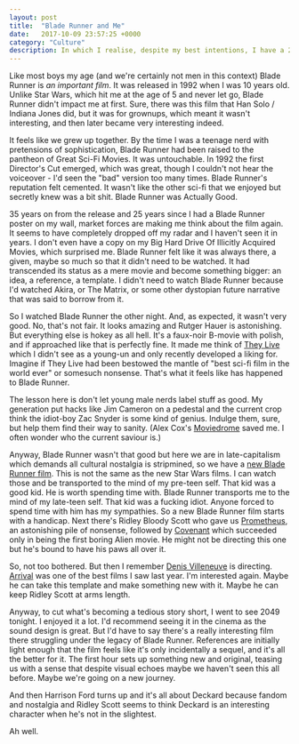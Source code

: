 ```yaml
---
layout: post
title:  "Blade Runner and Me"
date:   2017-10-09 23:57:25 +0000
category: "Culture"
description: In which I realise, despite my best intentions, I have a 25 year relationship with a piece of pop culture. 
---
```


Like most boys my age (and we're certainly not men in this context) Blade Runner is *an important film*. It was released in 1992 when I was 10 years old. Unlike Star Wars, which hit me at the age of 5 and never let go, Blade Runner didn't impact me at first. Sure, there was this film that Han Solo / Indiana Jones did, but it was for grownups, which meant it wasn't interesting, and then later became very interesting indeed. 

It feels like we grew up together. By the time I was a teenage nerd with pretensions of sophistication, Blade Runner had been raised to the pantheon of Great Sci-Fi Movies. It was untouchable. In 1992 the first Director's Cut emerged, which was great, though I couldn't not hear the voiceover - I'd seen the "bad" version too many times. Blade Runner's reputation felt cemented. It wasn't like the other sci-fi that we enjoyed but secretly knew was a bit shit. Blade Runner was Actually Good. 

35 years on from the release and 25 years since I had a Blade Runner poster on my wall, market forces are making me think about the film again. It seems to have completely dropped off my radar and I haven't seen it in years. I don't even have a copy on my Big Hard Drive Of Illicitly Acquired Movies, which surprised me. Blade Runner felt like it was always there, a given, maybe so much so that it didn't need to be watched. It had transcended its status as a mere movie and become something bigger: an idea, a reference, a template. I didn't need to watch Blade Runner because I'd watched Akira, or The Matrix, or some other dystopian future narrative that was said to borrow from it. 

So I watched Blade Runner the other night. And, as expected, it wasn't very good. No, that's not fair. It looks amazing and Rutger Hauer is astonishing. But everything else is hokey as all hell. It's a faux-noir B-movie with polish, and if approached like that is perfectly fine. It made me think of [They Live](https://en.wikipedia.org/wiki/They_Live) which I didn't see as a young-un and only recently developed a liking for. Imagine if They Live had been bestowed the mantle of "best sci-fi film in the world ever" or somesuch nonsense. That's what it feels like has happened to Blade Runner. 

The lesson here is don't let young male nerds label stuff as good. My generation put hacks like Jim Cameron on a pedestal and the current crop think the idiot-boy Zac Snyder is some kind of genius. Indulge them, sure, but help them find their way to sanity. (Alex Cox's [Moviedrome](https://en.wikipedia.org/wiki/Moviedrome) saved me. I often wonder who the current saviour is.) 

Anyway, Blade Runner wasn't that good but here we are in late-capitalism which demands all cultural nostalgia is stripmined, so we have a [new Blade Runner film](https://en.wikipedia.org/wiki/Blade_Runner_2049). This is not the same as the new Star Wars films. I can watch those and be transported to the mind of my pre-teen self. That kid was a good kid. He is worth spending time with. Blade Runner transports me to the mind of my late-teen self. That kid was a fucking idiot. Anyone forced to spend time with him has my sympathies. So a new Blade Runner film starts with a handicap. Next there's Ridley Bloody Scott who gave us [Prometheus](https://en.wikipedia.org/wiki/Prometheus_(2012_film)), an astonishing pile of nonsense, followed by [Covenant](https://en.wikipedia.org/wiki/Alien:_Covenant) which succeeded only in being the first boring Alien movie. He might not be directing this one but he's bound to have his paws all over it. 

So, not too bothered. But then I remember [Denis Villeneuve](https://en.wikipedia.org/wiki/Denis_Villeneuve) is directing. [Arrival](https://en.wikipedia.org/wiki/Arrival_(film)) was one of the best films I saw last year. I'm interested again. Maybe he can take this template and make something new with it. Maybe he can keep Ridley Scott at arms length. 

Anyway, to cut what's becoming a tedious story short, I went to see 2049 tonight. I enjoyed it a lot. I'd recommend seeing it in the cinema as the sound design is great. But I'd have to say there's a really interesting film there struggling under the legacy of Blade Runner. References are initially light enough that the film feels like it's only incidentally a sequel, and it's all the better for it. The first hour sets up something new and original, teasing us with a sense that despite visual echoes maybe we haven't seen this all before. Maybe we're going on a new journey. 

And then Harrison Ford turns up and it's all about Deckard because fandom and nostalgia and Ridley Scott seems to think Deckard is an interesting character when he's not in the slightest. 

Ah well. 